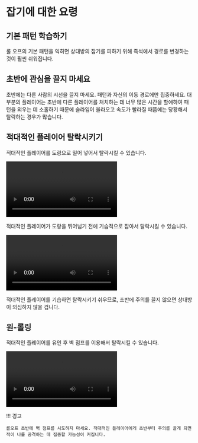 # 잡기에 대한 요령

## 기본 패턴 학습하기

롤 오프의 기본 패턴을 익히면 상대방의 잡기를 피하기 위해 즉석에서 경로를 변경하는 것이 훨씬 쉬워집니다.

## 초반에 관심을 끌지 마세요

초반에는 다른 사람의 시선을 끌지 마세요. 패턴과 자신의 이동 경로에만 집중하세요. 대부분의 플레이어는 초반에 다른 플레이어를 처치하는 데 너무 많은 시간을 할애하여 패턴을 외우는 데 소홀하기 때문에 슬라임이 올라오고 속도가 빨라질 때쯤에는 당황해서 탈락하는 경우가 많습니다.

## 적대적인 플레이어 탈락시키기

적대적인 플레이어를 도랑으로 밀어 넣어서 탈락시킬 수 있습니다.

<video controls>
  <source src="../../images/getting-started/avoiding-griefers/pushing-a-griefer.mp4" type="video/mp4">
</video>

적대적인 플레이어가 도랑을 뛰어넘기 전에 기습적으로 잡아서 탈락시킬 수 있습니다.

<video controls>
  <source src="../../images/getting-started/avoiding-griefers/pantsing-a-griefer.mp4" type="video/mp4">
</video>

적대적인 플레이어를 기습하면 탈락시키기 쉬우므로, 초반에 주의를 끌지 않으면 상대방이 의심하지 않을 겁니다.

## 원-롤링

적대적인 플레이어를 유인 후 벽 점프를 이용해서 탈락시킬 수 있습니다.

<video controls>
  <source src="../../images/getting-started/avoiding-griefers/one-rolling-to-avoid-a-griefer.mp4" type="video/mp4">
</video>

!!! 경고

    롤오프 초반에 벽 점프를 시도하지 마세요. 적대적인 플레이어에게 초반부터 주의를 끌게 되면 적이 나를 공격하는 데 집중할 가능성이 커집니다.

<!--
IGNORE THIS FOR TRANSLATIONS:

## Other TODOs

Still need clips/examples of these strategies:

* Jump early to cancel grabs
* Switching to the opposite roll
    * Example: <https://www.youtube.com/watch?v=ijl9Lo8jsDw> (need better example?)
* Drawing them out to the edge
* Avoid jumping when griefers nearby
* Bunny hop on roll off to avoid griefers similar to jump showdown
* Stay out of the way and don't draw attention to yourself at the start when dealing with griefers
-->